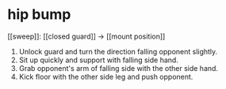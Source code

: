 # hip bump

[[sweep]]: [[closed guard]] -> [[mount position]]
1. Unlock guard and turn the direction falling opponent slightly.
2. Sit up quickly and support with falling side hand.
3. Grab opponent's arm of falling side with the other side hand. 
4. Kick floor with the other side leg and push opponent.
